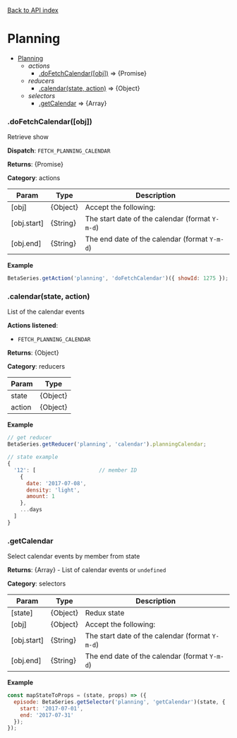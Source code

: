 [Back to API index](README.md)

# Planning

* [Planning](#module_Planning)
    * _actions_
        * [.doFetchCalendar([obj])](#module_Planning.doFetchCalendar) ⇒ {Promise}
    * _reducers_
        * [.calendar(state, action)](#module_Planning.calendar) ⇒ {Object}
    * _selectors_
        * [.getCalendar](#module_Planning.getCalendar) ⇒ {Array}

<a name="module_Planning.doFetchCalendar"></a>

### .doFetchCalendar([obj])

Retrieve show

**Dispatch**: `FETCH_PLANNING_CALENDAR`

**Returns**: {Promise}

**Category**: actions  

| Param | Type | Description |
| --- | --- | --- |
| [obj] | {Object} | Accept the following: |
| [obj.start] | {String} | The start date of the calendar (format `Y-m-d`) |
| [obj.end] | {String} | The end date of the calendar (format `Y-m-d`) |

**Example**  

```js
BetaSeries.getAction('planning', 'doFetchCalendar')({ showId: 1275 });
```

<a name="module_Planning.calendar"></a>

### .calendar(state, action)

List of the calendar events

**Actions listened**:

 * `FETCH_PLANNING_CALENDAR`

**Returns**: {Object}

**Category**: reducers  

| Param | Type |
| --- | --- |
| state | {Object} | 
| action | {Object} | 

**Example**  

```js
// get reducer
BetaSeries.getReducer('planning', 'calendar').planningCalendar;

// state example
{
  '12': [                    // member ID
    {
      date: '2017-07-08',
      density: 'light',
      amount: 1
    },
    ...days
  ]
}
```

<a name="module_Planning.getCalendar"></a>

### .getCalendar

Select calendar events by member from state

**Returns**: {Array} - List of calendar events or `undefined`

**Category**: selectors  

| Param | Type | Description |
| --- | --- | --- |
| [state] | {Object} | Redux state |
| [obj] | {Object} | Accept the following: |
| [obj.start] | {String} | The start date of the calendar (format `Y-m-d`) |
| [obj.end] | {String} | The end date of the calendar (format `Y-m-d`) |

**Example**  

```js
const mapStateToProps = (state, props) => ({
  episode: BetaSeries.getSelector('planning', 'getCalendar')(state, {
    start: '2017-07-01',
    end: '2017-07-31'
  });
});
```

